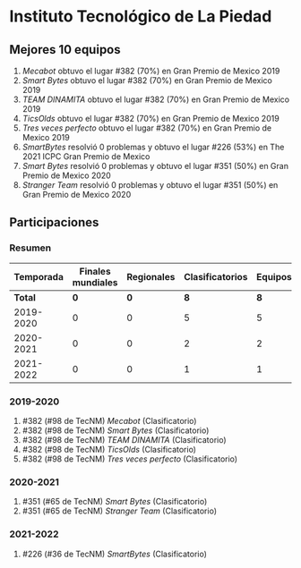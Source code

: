 ---
---

# Instituto Tecnológico de La Piedad

## Mejores 10 equipos

1. _Mecabot_ obtuvo el lugar #382 (70%) en Gran Premio de Mexico 2019
1. _Smart Bytes_ obtuvo el lugar #382 (70%) en Gran Premio de Mexico 2019
1. _TEAM DINAMITA_ obtuvo el lugar #382 (70%) en Gran Premio de Mexico 2019
1. _TicsOlds_ obtuvo el lugar #382 (70%) en Gran Premio de Mexico 2019
1. _Tres veces perfecto_ obtuvo el lugar #382 (70%) en Gran Premio de Mexico 2019
1. _SmartBytes_ resolvió 0 problemas y obtuvo el lugar #226 (53%) en The 2021 ICPC Gran Premio de Mexico
1. _Smart Bytes_ resolvió 0 problemas y obtuvo el lugar #351 (50%) en Gran Premio de Mexico 2020
1. _Stranger Team_ resolvió 0 problemas y obtuvo el lugar #351 (50%) en Gran Premio de Mexico 2020

## Participaciones

### Resumen

| Temporada | Finales mundiales | Regionales | Clasificatorios | Equipos |
| --- | --- | --- | --- | --- |
| **Total** | **0** | **0** | **8** | **8** |
| 2019-2020 | 0 | 0 | 5 | 5 |
| 2020-2021 | 0 | 0 | 2 | 2 |
| 2021-2022 | 0 | 0 | 1 | 1 |

### 2019-2020

1. #382 (#98 de TecNM) _Mecabot_ (Clasificatorio)
1. #382 (#98 de TecNM) _Smart Bytes_ (Clasificatorio)
1. #382 (#98 de TecNM) _TEAM DINAMITA_ (Clasificatorio)
1. #382 (#98 de TecNM) _TicsOlds_ (Clasificatorio)
1. #382 (#98 de TecNM) _Tres veces perfecto_ (Clasificatorio)

### 2020-2021

1. #351 (#65 de TecNM) _Smart Bytes_ (Clasificatorio)
1. #351 (#65 de TecNM) _Stranger Team_ (Clasificatorio)

### 2021-2022

1. #226 (#36 de TecNM) _SmartBytes_ (Clasificatorio)




